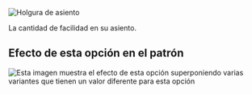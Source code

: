 ![Holgura de asiento](./seatease.svg)

La cantidad de facilidad en su asiento.

## Efecto de esta opción en el patrón

![Esta imagen muestra el efecto de esta opción superponiendo varias variantes que tienen un valor diferente para esta opción](carlton_seatease_sample.svg "Efecto de esta opción en el patrón")
